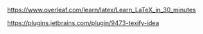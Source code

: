 
https://www.overleaf.com/learn/latex/Learn_LaTeX_in_30_minutes

https://plugins.jetbrains.com/plugin/9473-texify-idea
